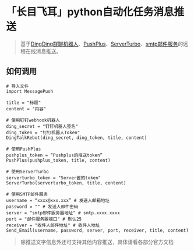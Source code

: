 # 「长目飞耳」python自动化任务消息推送

> 基于[DingDing群聊机器人](https://open.dingtalk.com/document/robots/custom-robot-access)、[PushPlus](https://www.pushplus.plus/)、[ServerTurbo](https://sct.ftqq.com/)、[smtp邮件服务](https://baike.baidu.com/item/SMTP)的远程在线消息推送。
>
## 如何调用

```
# 导入文件
import MessagePush

title = "标题"
content = "内容"

# 使用钉钉webhook机器人
ding_secret = "钉钉机器人签名"
ding_token = "钉钉机器人Token"
DingTalkRebot(ding_secret, ding_token, title, content)

# 使用PushPlus
pushplus_token = “Pushplus的推送token”
PushPlus(pushplus_token, title, content)

# 使用ServerTurbo
serverturbo_token = "Server酱的token"
ServerTurbo(serverturbo_token, title, content)

# 使用SMTP邮件服务
username = “xxxx@xxx.xxx” # 发送人邮箱地址
password = "" # 发送人邮件密码
server = "smtp邮件服务器地址" # smtp.xxxx.xxxx
port = "邮件服务器端口" # 默认25
receiver = "收件人邮件地址" # 收件人地址
Send_Email(username, password, server, port, receiver, title, content)
```
> 除推送文字信息外还可支持其他内容推送，具体请看各部分官方文档